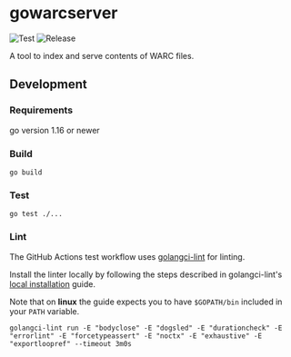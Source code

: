 # gowarcserver

![Test](https://github.com/nlnwa/gowarcserver/actions/workflows/test.yaml/badge.svg)
![Release](https://github.com/nlnwa/gowarcserver/actions/workflows/release.yaml/badge.svg)

A tool to index and serve contents of WARC files.

## Development

### Requirements

go version 1.16 or newer

### Build

    go build

### Test

    go test ./...

### Lint

The GitHub Actions test workflow uses [golangci-lint](https://golangci-lint.run) for linting.

Install the linter locally by following the steps described in golangci-lint's
[local installation](https://golangci-lint.run/usage/install/#local-installation) guide.

Note that on **linux** the guide expects you to have `$GOPATH/bin` included in your `PATH` variable.

    golangci-lint run -E "bodyclose" -E "dogsled" -E "durationcheck" -E "errorlint" -E "forcetypeassert" -E "noctx" -E "exhaustive" -E "exportloopref" --timeout 3m0s

